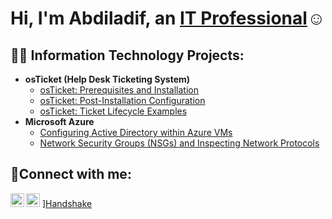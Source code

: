 <h1>Hi, I'm Abdiladif, an <a href="https://linkedin.com/in/Josh">IT Professional</a>☺</h1>

<h2>👨‍💻 Information Technology Projects:</h2>

- <b>osTicket (Help Desk Ticketing System)</b>
  - [osTicket: Prerequisites and Installation](https://github.com/Abdiladif424/osticket-prereqs)
  - [osTicket: Post-Installation Configuration](https://github.com/Abdiladif424/osticket-postinstall)
  - [osTicket: Ticket Lifecycle Examples](https://github.com/joshmadakorcc/ticket-lifecycle)
- <b>Microsoft Azure</b>
  - [Configuring Active Directory within Azure VMs](https://github.com/joshmadakorcc/configure-ad)
  - [Network Security Groups (NSGs) and Inspecting Network Protocols](https://github.com/joshmadakorcc/azure-network-protocols)

<h2>🤳Connect with me:</h2>

[<img align="left" alt="Josh | LinkedIn" width="22px" src="https://cdn.jsdelivr.net/npm/simple-icons@v3/icons/linkedin.svg" />][linkedin]
<img width="22px" height="22px" alt="image" src="https://github.com/user-attachments/assets/8ab05db0-e531-4b59-97e1-196c21e7aa4e" /> ][Handshake]

[linkedin]: https://linkedin.com/in/Josh
[Handshake]: https://app.joinhandshake.com/profiles/qp83ft
